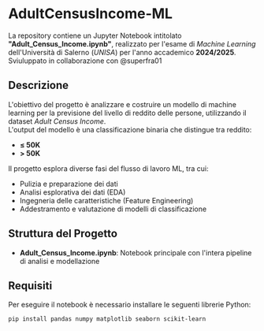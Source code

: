 # AdultCensusIncome-ML

La repository contiene un Jupyter Notebook intitolato **"Adult_Census_Income.ipynb"**, realizzato per l'esame di *Machine Learning* dell'Università di Salerno (*UNISA*) per l'anno accademico **2024/2025**.
Sviuluppato in collaborazione con @superfra01

## Descrizione

L'obiettivo del progetto è analizzare e costruire un modello di machine learning per la previsione del livello di reddito delle persone, utilizzando il dataset *Adult Census Income*.  
L'output del modello è una classificazione binaria che distingue tra reddito:  
- **≤ 50K**  
- **> 50K**

Il progetto esplora diverse fasi del flusso di lavoro ML, tra cui:  
- Pulizia e preparazione dei dati  
- Analisi esplorativa dei dati (EDA)  
- Ingegneria delle caratteristiche (Feature Engineering)  
- Addestramento e valutazione di modelli di classificazione  

## Struttura del Progetto

- **Adult_Census_Income.ipynb**: Notebook principale con l'intera pipeline di analisi e modellazione  

## Requisiti

Per eseguire il notebook è necessario installare le seguenti librerie Python:  
```bash
pip install pandas numpy matplotlib seaborn scikit-learn
